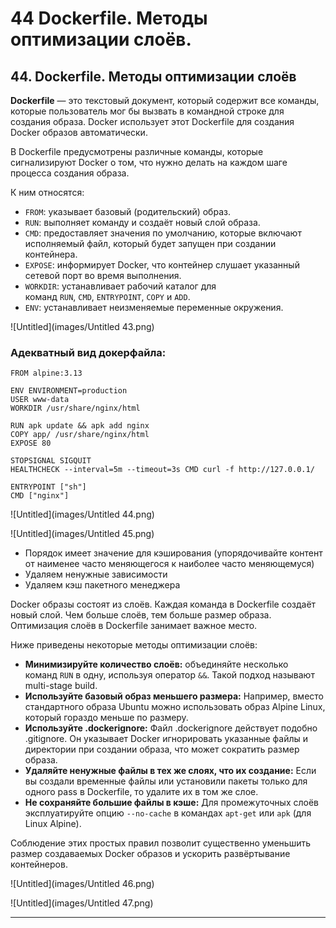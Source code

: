 # 44  Dockerfile. Методы оптимизации слоёв.

## 44.  Dockerfile. Методы оптимизации слоёв

**Dockerfile** — это текстовый документ, который содержит все команды, которые пользователь мог бы вызвать в командной строке для создания образа. Docker использует этот Dockerfile для создания Docker образов автоматически.

В Dockerfile предусмотрены различные команды, которые сигнализируют Docker о том, что нужно делать на каждом шаге процесса создания образа. 

К ним относятся:

- `FROM`: указывает базовый (родительский) образ.
- `RUN`: выполняет команду и создаёт новый слой образа.
- `CMD`: предоставляет значения по умолчанию, которые включают исполняемый файл, который будет запущен при создании контейнера.
- `EXPOSE`: информирует Docker, что контейнер слушает указанный сетевой порт во время выполнения.
- `WORKDIR`: устанавливает рабочий каталог для команд `RUN`, `CMD`, `ENTRYPOINT`, `COPY` и `ADD`.
- `ENV`: устанавливает неизменяемые переменные окружения.

![Untitled](images/Untitled 43.png)

### Адекватный вид докерфайла:

```docker
FROM alpine:3.13

ENV ENVIRONMENT=production
USER www-data
WORKDIR /usr/share/nginx/html

RUN apk update && apk add nginx
COPY app/ /usr/share/nginx/html
EXPOSE 80

STOPSIGNAL SIGQUIT
HEALTHCHECK --interval=5m --timeout=3s CMD curl -f http://127.0.0.1/

ENTRYPOINT ["sh"]
CMD ["nginx"]
```

![Untitled](images/Untitled 44.png)

![Untitled](images/Untitled 45.png)

- Порядок имеет значение для кэширования (упорядочивайте контент от наименее часто меняющегося к наиболее часто меняющемуся)
- Удаляем ненужные зависимости
- Удаляем кэш пакетного менеджера

Docker образы состоят из слоёв. Каждая команда в Dockerfile создаёт новый слой. Чем больше слоёв, тем больше размер образа. Оптимизация слоёв в Dockerfile занимает важное место. 

Ниже приведены некоторые методы оптимизации слоёв:

- **Минимизируйте количество слоёв:** объединяйте несколько команд `RUN` в одну, используя оператор `&&`. Такой подход называют multi-stage build.
- **Используйте базовый образ меньшего размера:** Например, вместо стандартного образа Ubuntu можно использовать образ Alpine Linux, который гораздо меньше по размеру.
- **Используйте .dockerignore:** Файл .dockerignore действует подобно .gitignore. Он указывает Docker игнорировать указанные файлы и директории при создании образа, что может сократить размер образа.
- **Удаляйте ненужные файлы в тех же слоях, что их создание:** Если вы создали временные файлы или установили пакеты только для одного pass в Dockerfile, то удалите их в том же слое.
- **Не сохраняйте большие файлы в кэше:** Для промежуточных слоёв эксплуатируйте опцию `--no-cache` в командах `apt-get` или `apk` (для Linux Alpine).

Соблюдение этих простых правил позволит существенно уменьшить размер создаваемых Docker образов и ускорить развёртывание контейнеров.

![Untitled](images/Untitled 46.png)

![Untitled](images/Untitled 47.png)

---